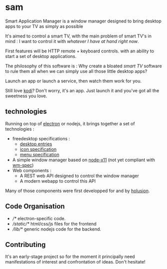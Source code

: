 # sam
Smart Application Manager is a window manager designed to bring desktop apps to your TV as simply as possible

It's aimed to control a smart TV, with the main problem of smart TV's in mind : I want to control it with *whatever I have at hand right now*.

First features will be HTTP remote + keyboard controls. with an ability to start a set of desktop applications.

The philosophy of this software is : Why create a bloated *smart TV* software to rule them all when we can simply use all those little desktop apps?

Launch an app or launch a service, then watch them work for you.

Still love [kodi](http://kodi.wiki/)? Don't worry, it's an app. Just launch it and you've got all the sweetness you love.

## technologies

Running on top of [electron](https://github.com/atom/electron) or nodejs, it brings together a set of technologies :

- freedesktop specifications :
  - [desktop entries](http://www.freedesktop.org/wiki/Specifications/desktop-entry-spec/)
  - [icon specification](http://standards.freedesktop.org/icon-theme-spec/icon-theme-spec-latest.html)
  - [menu specification](http://standards.freedesktop.org/menu-spec/latest/)
- A simple window manager based on [node-x11](https://github.com/sidorares/node-x11) (not yet compliant with [wm-spec](http://standards.freedesktop.org/wm-spec/wm-spec-1.4.html))
- Web components :
  - A REST web API designed to control the window manager
  - A modern webapp to control this API

Many of those components were first developped for and by [holusion](http://holusion.com).

## Code Organisation

- _/*_ electron-specific code.
- _/static/*_ html/css/js files for the frontend
- _/lib/*_ generic nodejs code for the backend.

## Contributing

It's an early-stage project so for the moment it principally need manifestations of interest and confrontation of ideas. Don't hesitate!
